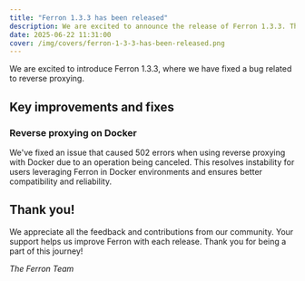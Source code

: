 ```yaml
---
title: "Ferron 1.3.3 has been released"
description: We are excited to announce the release of Ferron 1.3.3. This release brings a fix related to reverse proxying.
date: 2025-06-22 11:31:00
cover: /img/covers/ferron-1-3-3-has-been-released.png
---
```


We are excited to introduce Ferron 1.3.3, where we have fixed a bug related to reverse proxying.

## Key improvements and fixes

### Reverse proxying on Docker

We've fixed an issue that caused 502 errors when using reverse proxying with Docker due to an operation being canceled. This resolves instability for users leveraging Ferron in Docker environments and ensures better compatibility and reliability.

## Thank you!

We appreciate all the feedback and contributions from our community. Your support helps us improve Ferron with each release. Thank you for being a part of this journey!

_The Ferron Team_
